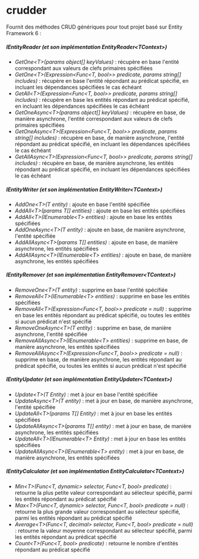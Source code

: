 # crudder

<p>Fournit des méthodes CRUD génériques pour tout projet basé sur Entity Framework 6 :</p>
<h5>IEntityReader (et son implémentation <em>EntityReader&lt;TContext&gt;</em>)</h5>
<ul>
  <li><em>GetOne&lt;T&gt;(params object[] keyValues)</em> : récupère en base l'entité correspondant aux valeurs de clefs primaires spécifiées</li>
  <li><em>GetOne&lt;T&gt;(Expression&lt;Func&lt;T, bool&gt;&gt; predicate, params string[] includes)</em> : récupère en base l'entité répondant au prédicat spécifié, en incluant les dépendances spécifiées le cas échéant</li>
  <li><em>GetAll&lt;T&gt;(Expression&lt;Func&lt;T, bool&gt;&gt; predicate, params string[] includes)</em> : récupère en base les entités répondant au prédicat spécifié, en incluant les dépendances spécifiées le cas échéant</li>
  <li><em>GetOneAsync&lt;T&gt;(params object[] keyValues)</em> : récupère en base, de manière asynchrone, l'entité correspondant aux valeurs de clefs primaires spécifiées</li>
  <li><em>GetOneAsync&lt;T&gt;(Expression&lt;Func&lt;T, bool&gt;&gt; predicate, params string[] includes)</em> : récupère en base, de manière asynchrone, l'entité répondant au prédicat spécifié, en incluant les dépendances spécifiées le cas échéant</li>
  <li><em>GetAllAsync&lt;T&gt;(Expression&lt;Func&lt;T, bool&gt;&gt; predicate, params string[] includes)</em> : récupère en base, de manière asynchrone, les entités répondant au prédicat spécifié, en incluant les dépendances spécifiées le cas échéant</li>
</ul>

<h5>IEntityWriter (et son implémentation <em>EntityWriter&lt;TContext&gt;</em>)</h5>
<ul>
  <li><em>AddOne&lt;T&gt;(T entity)</em> : ajoute en base l'entité spécifiée</li>
  <li><em>AddAll&lt;T&gt;(params T[] entities)</em> : ajoute en base les entités spécifiées</li>
  <li><em>AddAll&lt;T&gt;(IEnumerable&lt;T&gt; entities)</em> : ajoute en base les entités spécifiées</li>
  <li><em>AddOneAsync&lt;T&gt;(T entity)</em> : ajoute en base, de manière asynchrone, l'entité spécifiée</li>
  <li><em>AddAllAsync&lt;T&gt;(params T[] entities)</em> : ajoute en base, de manière asynchrone, les entités spécifiées</li>
  <li><em>AddAllAsync&lt;T&gt;(IEnumerable&lt;T&gt; entities)</em> : ajoute en base, de manière asynchrone, les entités spécifiées</li>
</ul>

<h5>IEntityRemover (et son implémentation <em style="letter-spacing: 0.0px;">EntityRemover&lt;TContext&gt;</em>)</h5>
<ul>
  <li><em>RemoveOne&lt;T&gt;(T entity)</em> : supprime en base l'entité spécifiée</li>
  <li><em>RemoveAll&lt;T&gt;(IEnumerable&lt;T&gt; entities)</em> : supprime en base les entités spécifiées</li>
  <li><em>RemoveAll&lt;T&gt;(Expression&lt;Func&lt;T, bool&gt;&gt; predicate = null)</em> : supprime en base les entités répondant au prédicat spécifié, ou toutes les entités si aucun prédicat n'est spécifié</li>
  <li><em>RemoveOneAsync&lt;T&gt;(T entity)</em> : supprime en base, de manière asynchrone, l'entité spécifiée</li>
  <li><em>RemoveAll<em>Async</em>&lt;T&gt;(IEnumerable&lt;T&gt; entities)</em> : supprime en base, de manière asynchrone, les entités spécifiées</li>
  <li><em>RemoveAll<em>Async</em>&lt;T&gt;(Expression&lt;Func&lt;T, bool&gt;&gt; predicate = null)</em> : supprime en base, de manière asynchrone, les entités répondant au prédicat spécifié, ou toutes les entités si aucun prédicat n'est spécifié</li>
</ul>

<h5>IEntityUpdater (et son implémentation <em style="letter-spacing: 0.0px;">EntityUpdater&lt;TContext&gt;</em>)</h5>
<ul>
  <li><em>Update&lt;T&gt;(T Entity)</em> : met à jour en base l'entité spécifiée</li>
  <li><em>UpdateAsync&lt;T&gt;(T entity)</em> : met à jour en base, de manière asynchrone, l'entité spécifiée</li>
  <li><em>UpdateAll&lt;T&gt;(params T[] Entity)</em></strong> : met à jour en base les entités spécifiées</li>
  <li><em>UpdateAllAsync&lt;T&gt;(params T[] entity)</em> : met à jour en base, de manière asynchrone, les entités spécifiées</li>
  <li><em>UpdateAll&lt;T&gt;(IEnumerable&lt;T&gt; Entity)</em> : met à jour en base les entités spécifiées</li>
  <li><em>UpdateAllAsync&lt;T&gt;(IEnumerable&lt;T&gt; entity)</em> : met à jour en base, de manière asynchrone, les entités spécifiées</li>
</ul>

<h5>IEntityCalculator (et son implémentation <em>EntityCalculator&lt;TContext&gt;</em>)</h5>
<ul>
  <li><em>Min&lt;T&gt;(Func&lt;T, dynamic&gt; selector, Func&lt;T, bool&gt; predicate)</em> : retourne la plus petite valeur correspondant au sélecteur spécifié, parmi les entités répondant au prédicat spécifié</li>
  <li><em>Max&lt;T&gt;(Func&lt;T, dynamic&gt; selector, Func&lt;T, bool&gt; predicate = null)</em> : retourne la plus grande valeur correspondant au sélecteur spécifié, parmi les entités répondant au prédicat spécifié</li>
  <li><em>Average&lt;T&gt;(Func&lt;T, decimal&gt; selector, Func&lt;T, bool&gt; predicate = null)</em> : retourne la valeur moyenne correspondant au sélecteur spécifié, parmi les entités répondant au prédicat spécifié</li>
  <li><em>Count&lt;T&gt;(Func&lt;T, bool&gt; predicate)</em> : retourne le nombre d'entités répondant au prédicat spécifié</li>
</ul>
